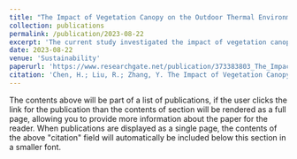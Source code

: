 ```yaml
---
title: "The Impact of Vegetation Canopy on the Outdoor Thermal Environment in Cold Winter and Spring"
collection: publications
permalink: /publication/2023-08-22
excerpt: 'The current study investigated the impact of vegetation canopy on the outdoor thermal environment in cold winter and spring, a less-explored aspect of its climate effects. Firstly, we conducted on-site observations of meteorology parameters on a campus in a hot summer and cold winter region. Then the ENVI-met microclimate simulation model was utilized to simulate the air temperature, relative humidity, wind speed and direction, and solar radiation of typical winter and spring days. Furthermore, the PET index was calculated to evaluate the thermal conditions. Our findings revealed that during the daytime, the vegetation canopy raised air temperature and relative humidity, reduced wind speed, and mitigated solar radiation. Solar radiation emerged as the primary factor affecting thermal comfort in the cold winter and spring. The presence of deciduous broad-leaved vegetation notably reduced cold discomfort and improved thermal comfort in the cold winter and spring. Finally, we propose replacing evergreen broad-leaved vegetation with deciduous broad-leaved vegetation in hot summer and cold winter regions to ensure year-round thermal comfort, especially in the cold winter and spring.'
date: 2023-08-22
venue: 'Sustainability'
paperurl: 'https://www.researchgate.net/publication/373383803_The_Impact_of_Vegetation_Canopy_on_the_Outdoor_Thermal_Environment_in_Cold_Winter_and_Spring'
citation: 'Chen, H.; Liu, R.; Zhang, Y. The Impact of Vegetation Canopy on the Outdoor Thermal Environment in Cold Winter and Spring.Sustainability 2023,15,12818.https://doi.org/10.3390/su151712818.'
---
```


The contents above will be part of a list of publications, if the user clicks the link for the publication than the contents of section will be rendered as a full page, allowing you to provide more information about the paper for the reader. When publications are displayed as a single page, the contents of the above "citation" field will automatically be included below this section in a smaller font.
